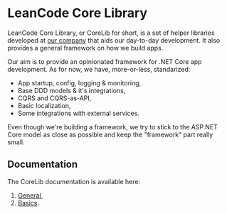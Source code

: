 LeanCode Core Library
=====================

LeanCode Core Library, or CoreLib for short, is a set of helper libraries developed at [our company](https://leancode.pl) that aids our day-to-day development. It also provides a general framework on how we build apps.

Our aim is to provide an opinionated framework for .NET Core app development. As for now, we have, more-or-less, standarized:

 * App startup, config, logging & monitoring,
 * Base DDD models & it's integrations,
 * CQRS and CQRS-as-API,
 * Basic localization,
 * Some integrations with external services.

Even though we're building a framework, we try to stick to the ASP.NET Core model as close as possible and keep the "framework" part really small.

## Documentation

The CoreLib documentation is available here:

 1. [General](./general/README.me),
 2. [Basics](./basics/README.md).
